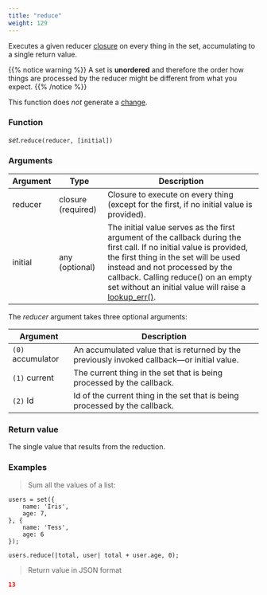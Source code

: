 ```yaml
---
title: "reduce"
weight: 129
---
```


Executes a given reducer [closure](../../closure) on every thing in the set, accumulating to a single return value.

{{% notice warning %}}
A set is **unordered** and therefore the order how things are processed by the reducer might be different from what you expect.
{{% /notice %}}

This function does *not* generate a [change](../../../overview/changes).

### Function

*set*.`reduce(reducer, [initial])`

### Arguments

Argument | Type | Description
-------- | ---- | -----------
reducer | closure (required) | Closure to execute on every thing (except for the first, if no initial value is provided).
initial | any (optional) | The initial value serves as the first argument of the callback during the first call. If no initial value is provided, the first thing in the set will be used instead and not processed by the callback. Calling reduce() on an empty set without an initial value will raise a [lookup_err()](../../../errors/lookup_err).

The *reducer* argument takes three optional arguments:

Argument | Description
-------- | -----------
`(0)` accumulator | An accumulated value that is returned by the previously invoked callback—or initial value.
`(1)` current | The current thing in the set that is being processed by the callback.
`(2)` Id | Id of the current thing in the set that is being processed by the callback.

### Return value

The single value that results from the reduction.

### Examples

> Sum all the values of a list:

```thingsdb,json_response
users = set({
    name: 'Iris',
    age: 7,
}, {
    name: 'Tess',
    age: 6
});

users.reduce(|total, user| total + user.age, 0);
```

> Return value in JSON format

```json
13
```
